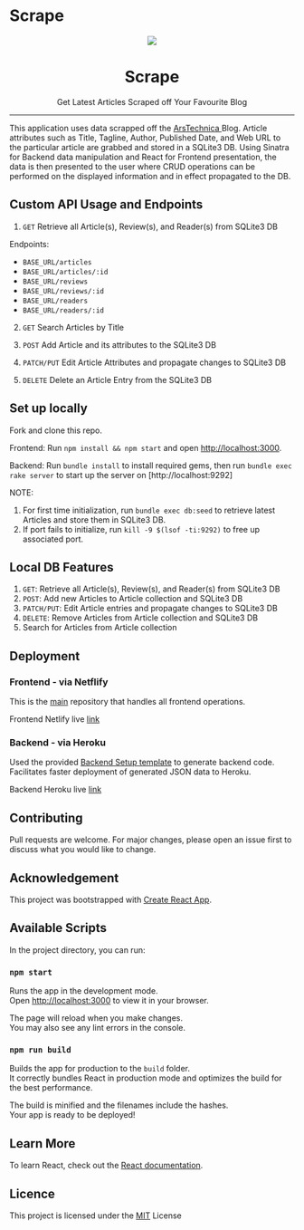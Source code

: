 # Scrape

<p align="center"><img src="https://img.icons8.com/external-kiranshastry-gradient-kiranshastry/344/external-scraper-construction-and-tools-kiranshastry-gradient-kiranshastry.png" /></p>

<h1 align="center">Scrape</h1>

<p align="center"> Get Latest Articles Scraped off Your Favourite Blog</p>

<hr/>

This application uses data scrapped off the <a href="https://arstechnica.com/"> ArsTechnica </a> Blog. Article attributes such as Title, Tagline, Author, Published Date, and Web URL to the particular article are grabbed and stored in a SQLite3 DB. Using Sinatra for Backend data manipulation and React for Frontend presentation, the data is then presented to the user where CRUD operations can be performed on the displayed information and in effect propagated to the DB. 

## Custom API Usage and Endpoints

1. `GET` Retrieve all Article(s), Review(s), and Reader(s) from SQLite3 DB

Endpoints: 
- `BASE_URL/articles`
- `BASE_URL/articles/:id`
- `BASE_URL/reviews`
- `BASE_URL/reviews/:id`
- `BASE_URL/readers`
- `BASE_URL/readers/:id`

2. `GET` Search Articles by Title

3. `POST` Add Article and its attributes to the SQLite3 DB

4. `PATCH/PUT` Edit Article Attributes and propagate changes to SQLite3 DB

5. `DELETE` Delete an Article Entry from the SQLite3 DB

## Set up locally
Fork and clone this repo.

Frontend: Run `npm install && npm start` and open [http://localhost:3000](http://localhost:3000).

Backend: Run `bundle install` to install required gems, then run `bundle exec rake server` to start up the server on [http://localhost:9292] 

NOTE: 
1. For first time initialization, run `bundle exec db:seed` to retrieve latest Articles and store them in SQLite3 DB.
2. If port fails to initialize, run `kill -9 $(lsof -ti:9292)` to free up associated port.

## Local DB Features
1. `GET`: Retrieve all Article(s), Review(s), and Reader(s) from SQLite3 DB 
2. `POST`: Add new Articles to Article collection and SQLite3 DB
3. `PATCH/PUT`: Edit Article entries and propagate changes to SQLite3 DB
4. `DELETE`: Remove Articles from Article collection and SQLite3 DB
5. Search for Articles from Article collection</li>
 
## Deployment
### Frontend - via Netflify
This is the [main](https://github.com/citixenken/scrape/tree/main/scrape-frontend) repository that handles all frontend operations.

Frontend Netlify live [link](https://scrape-frontend.netlify.app/)

### Backend - via Heroku
Used the provided [Backend Setup template](https://github.com/citixenken/scrape/tree/main/scrape-backend) to generate backend code. Facilitates faster deployment of generated JSON data to Heroku.

Backend Heroku live [link](https://scrape-backend.herokuapp.com/)

## Contributing

Pull requests are welcome. For major changes, please open an issue first to discuss what you would like to change.

## Acknowledgement

This project was bootstrapped with [Create React App](https://github.com/facebook/create-react-app).

## Available Scripts

In the project directory, you can run:

### `npm start`

Runs the app in the development mode.\
Open [http://localhost:3000](http://localhost:3000) to view it in your browser.

The page will reload when you make changes.\
You may also see any lint errors in the console.

### `npm run build`

Builds the app for production to the `build` folder.\
It correctly bundles React in production mode and optimizes the build for the best performance.

The build is minified and the filenames include the hashes.\
Your app is ready to be deployed!

## Learn More

To learn React, check out the [React documentation](https://reactjs.org/).

## Licence
This project is licensed under the <a href="https://choosealicense.com/licenses/mit/">MIT</a> License



